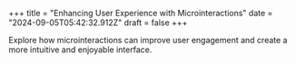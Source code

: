 +++
title = "Enhancing User Experience with Microinteractions"
date = "2024-09-05T05:42:32.912Z"
draft = false
+++

Explore how microinteractions can improve user engagement and create a more intuitive and enjoyable interface.
        